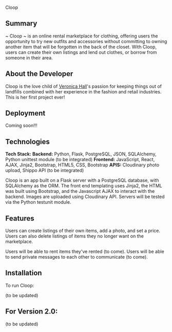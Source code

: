  Cloop

## Summary 
~ Cloop ~ is an online rental marketplace for clothing, offering users the opportunity to try new outfits and accessories without committing to owning another item that will be forgotten in the back of the closet. With Cloop, users can create their own listings and lend out clothes, or borrow from someone in their area. 

## About the Developer 
Cloop is the love child of [Veronica Hall](https://www.linkedin.com/in/ver0nicahall/)'s passion for keeping things out of landfills combined with her experience in the fashion and retail industries. This is her first project ever!

## Deployment
Coming soon!!!

## Technologies

**Tech Stack:**
<b>Backend:</b> Python, Flask, PostgreSQL, JSON, SQLAlchemy, Python unittest module (to be integrated)
<b>Frontend:</b> JavaScript, React, AJAX, Jinja2, Bootstrap, HTML5, CSS, Bootstrap
<b>APIS:</b> Cloudinary photo upload, Shippo API (to be integrated)

Cloop is an app built on a Flask server with a PostgreSQL database, with SQLAlchemy as the ORM. The front end templating uses Jinja2, the HTML was built using Bootstrap, and the Javascript AJAX to interact with the backend. Images are uploaded using Cloudinary API. Servers will be tested via the Python testunit module. 

## Features
Users can create listings of their own items, add a photo, and set a price. 
Users can also delete listings of items they no longer want on the marketplace.

Users will be able to rent items they've rented (to come).
Users will be able to send private messages to each other to communicate (to come).

## Installation 
To run Cloop:

(to be updated)

## For Version 2.0:
(to be updated)
